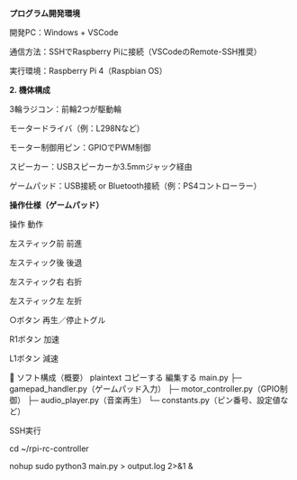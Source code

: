 **プログラム開発環境**

開発PC：Windows + VSCode

通信方法：SSHでRaspberry Piに接続（VSCodeのRemote-SSH推奨）

実行環境：Raspberry Pi 4（Raspbian OS）

**2. 機体構成**

3輪ラジコン：前輪2つが駆動輪

モータードライバ（例：L298Nなど）

モーター制御用ピン：GPIOでPWM制御

スピーカー：USBスピーカーか3.5mmジャック経由

ゲームパッド：USB接続 or Bluetooth接続（例：PS4コントローラー）

**操作仕様（ゲームパッド）**

操作	動作

左スティック前	前進

左スティック後	後退

左スティック右	右折

左スティック左	左折

○ボタン	再生／停止トグル

R1ボタン	加速

L1ボタン	減速

🧠 ソフト構成（概要）
plaintext
コピーする
編集する
main.py
├─ gamepad_handler.py（ゲームパッド入力）
├─ motor_controller.py（GPIO制御）
├─ audio_player.py（音楽再生）
└─ constants.py（ピン番号、設定値など）


SSH実行

cd ~/rpi-rc-controller

nohup sudo python3 main.py > output.log 2>&1 &
